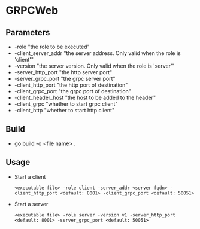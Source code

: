 # GRPCWeb
## Parameters
- -role "the role to be executed"
- -client_server_addr "the server address. Only valid when the role is 'client'"
- -version "the server version. Only valid when the role is 'server'"
- -server_http_port "the http server port"
- -server_grpc_port "the grpc server port"
- -client_http_port "the http port of destination"
- -client_grpc_port "the grpc port of destination"
- -client_header_host "the host to be added to the header"
- -client_grpc "whether to start grpc client"
- -client_http "whether to start http client"

## Build
- go build -o \<file name\> .


## Usage
- Start a client
  ```
  <executable file> -role client -server_addr <server fqdn> -client_http_port <default: 8001> -client_grpc_port <default: 50051>
  ```
- Start a server
  ```
  <executable file> -role server -version v1 -server_http_port <default: 8001> -server_grpc_port <default: 50051>
  ```
